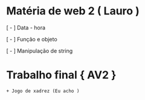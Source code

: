 # Matéria de web 2 ( Lauro )

[ - ] Data - hora 

[ - ] Função e objeto 

[ - ] Manipulação de string 


# Trabalho final { AV2 } 
    + Jogo de xadrez (Eu acho )
